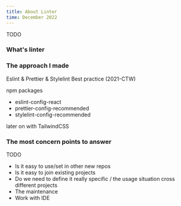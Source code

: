 ```yaml
---
title: About Linter
time: December 2022
---
```


TODO

### What's linter

### The approach I made

Eslint & Prettier & Stylelint Best practice (2021-CTW)  

npm packages  

- eslint-config-react  
- prettier-config-recommended  
- stylelint-config-recommended  

later on with TailwindCSS

### The most concern points to answer

TODO

- Is it easy to use/set in other new repos  
- Is it easy to join existing projects  
- Do we need to define it really specific / the usage situation cross different projects  
- The maintenance  
- Work with IDE  


